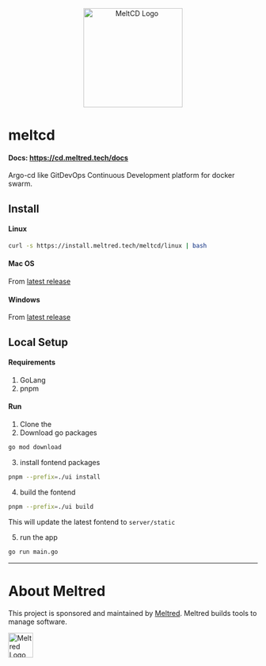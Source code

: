<div align="center">
    <picture>
        <img alt="MeltCD Logo" height="200px" src="https://github.com/meltred/meltcd/assets/82411321/52b0c441-0d63-4afb-b5a6-fec145e3ba26">
    </picture>
</div>

# meltcd

#### Docs: https://cd.meltred.tech/docs

Argo-cd like GitDevOps Continuous Development platform for docker swarm.

## Install

#### Linux

```bash
curl -s https://install.meltred.tech/meltcd/linux | bash
```

#### Mac OS 

From [latest release](https://github.com/meltred/meltcd/releases/latest)

#### Windows 

From [latest release](https://github.com/meltred/meltcd/releases/latest)

## Local Setup

#### Requirements
1. GoLang
2. pnpm

#### Run

1. Clone the
2. Download go packages
```bash
go mod download
```
3. install fontend packages
```bash
pnpm --prefix=./ui install
```

4. build the fontend
```bash
pnpm --prefix=./ui build
```
This will update the latest fontend to `server/static`

5. run the app

```bash
go run main.go
```

---

# About Meltred

This project is sponsored and maintained by [Meltred](https://meltred.com). Meltred builds tools to manage software.

<a href="https://meltred.com"><img src="https://i.imgur.com/Lq1q7vO.png" alt="Meltred Logo" loading="lazy" height="50px" /></a>
